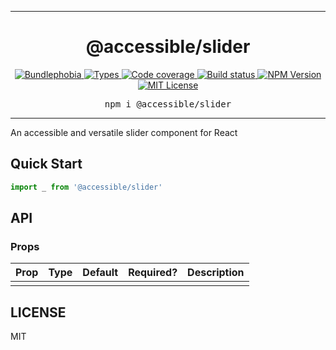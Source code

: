<hr>
<div align="center">
  <h1 align="center">
    @accessible/slider
  </h1>
</div>

<p align="center">
  <a href="https://bundlephobia.com/result?p=@accessible/slider">
    <img alt="Bundlephobia" src="https://img.shields.io/bundlephobia/minzip/@accessible/slider?style=for-the-badge&labelColor=24292e">
  </a>
  <a aria-label="Types" href="https://www.npmjs.com/package/@accessible/slider">
    <img alt="Types" src="https://img.shields.io/npm/types/@accessible/slider?style=for-the-badge&labelColor=24292e">
  </a>
  <a aria-label="Code coverage report" href="https://codecov.io/gh/accessible-ui/accessible">
    <img alt="Code coverage" src="https://img.shields.io/codecov/c/gh/accessible-ui/accessible?style=for-the-badge&labelColor=24292e">
  </a>
  <a aria-label="Build status" href="https://travis-ci.org/accessible-ui/accessible">
    <img alt="Build status" src="https://img.shields.io/travis/accessible-ui/accessible?style=for-the-badge&labelColor=24292e">
  </a>
  <a aria-label="NPM version" href="https://www.npmjs.com/package/@accessible/slider">
    <img alt="NPM Version" src="https://img.shields.io/npm/v/@accessible/slider?style=for-the-badge&labelColor=24292e">
  </a>
  <a aria-label="License" href="https://jaredlunde.mit-license.org/">
    <img alt="MIT License" src="https://img.shields.io/npm/l/@accessible/slider?style=for-the-badge&labelColor=24292e">
  </a>
</p>

<pre align="center">npm i @accessible/slider</pre>
<hr>

An accessible and versatile slider component for React

## Quick Start

```jsx harmony
import _ from '@accessible/slider'
```

## API

### Props

| Prop | Type | Default | Required? | Description |
| ---- | ---- | ------- | --------- | ----------- |
|      |      |         |           |             |

## LICENSE

MIT
